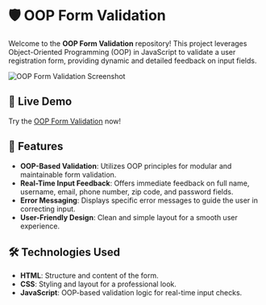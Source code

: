 # 🛡️ OOP Form Validation

Welcome to the **OOP Form Validation** repository! This project leverages Object-Oriented Programming (OOP) in JavaScript to validate a user registration form, providing dynamic and detailed feedback on input fields.

![OOP Form Validation Screenshot](img/screenshot.png)

## 🔗 Live Demo

Try the [OOP Form Validation](https://your-username.github.io/oop-form-validation/) now!

## 🚀 Features

- **OOP-Based Validation**: Utilizes OOP principles for modular and maintainable form validation.
- **Real-Time Input Feedback**: Offers immediate feedback on full name, username, email, phone number, zip code, and password fields.
- **Error Messaging**: Displays specific error messages to guide the user in correcting input.
- **User-Friendly Design**: Clean and simple layout for a smooth user experience.

## 🛠️ Technologies Used

- **HTML**: Structure and content of the form.
- **CSS**: Styling and layout for a professional look.
- **JavaScript**: OOP-based validation logic for real-time input checks.
